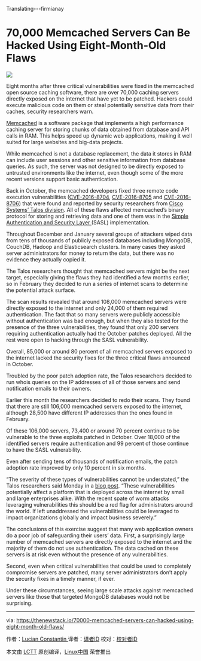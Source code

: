 Translating---firmianay

70,000 Memcached Servers Can Be Hacked Using Eight-Month-Old Flaws
============================================================



![](https://cdn.thenewstack.io/media/2017/07/261d7153-business-841174_640.jpg)

Eight months after three critical vulnerabilities were fixed in the memcached open source caching software, there are over 70,000 caching servers directly exposed on the internet that have yet to be patched. Hackers could execute malicious code on them or steal potentially sensitive data from their caches, security researchers warn.

[Memcached][1] is a software package that implements a high performance caching server for storing chunks of data obtained from database and API calls in RAM. This helps speed up dynamic web applications, making it well suited for large websites and big-data projects.

While memcached is not a database replacement, the data it stores in RAM can include user sessions and other sensitive information from database queries. As such, the server was not designed to be directly exposed to untrusted environments like the internet, even though some of the more recent versions support basic authentication.

Back in October, the memcached developers fixed three remote code execution vulnerabilities ([CVE-2016-8704][2], [CVE-2016-8705][3] and [CVE-2016-8706][4]) that were found and reported by security researchers from [Cisco Systems’ Talos division][5]. All of these flaws affected memcached’s binary protocol for storing and retrieving data and one of them was in the [Simple Authentication and Security Layer ][6](SASL) implementation.

Throughout December and January several groups of attackers wiped data from tens of thousands of publicly exposed databases including MongoDB, CouchDB, Hadoop and Elasticsearch clusters. In many cases they asked server administrators for money to return the data, but there was no evidence they actually copied it.

The Talos researchers thought that memcached servers might be the next target, especially giving the flaws they had identified a few months earlier, so in February they decided to run a series of internet scans to determine the potential attack surface.

The scan results revealed that around 108,000 memcached servers were directly exposed to the internet and only 24,000 of them required authentication. The fact that so many servers were publicly accessible without authentication was bad enough, but when they also tested for the presence of the three vulnerabilities, they found that only 200 servers requiring authentication actually had the October patches deployed. All the rest were open to hacking through the SASL vulnerability.

Overall, 85,000 or around 80 percent of all memcached servers exposed to the internet lacked the security fixes for the three critical flaws announced in October.

Troubled by the poor patch adoption rate, the Talos researchers decided to run whois queries on the IP addresses of all of those servers and send notification emails to their owners.

Earlier this month the researchers decided to redo their scans. They found that there are still 106,000 memcached servers exposed to the internet, although 28,500 have different IP addresses than the ones found in February.

Of these 106,000 servers, 73,400 or around 70 percent continue to be vulnerable to the three exploits patched in October. Over 18,000 of the identified servers require authentication and 99 percent of those continue to have the SASL vulnerability.

Even after sending tens of thousands of notification emails, the patch adoption rate improved by only 10 percent in six months.

“The severity of these types of vulnerabilities cannot be understated,” the Talos researchers said Monday in a [blog post][7]. “These vulnerabilities potentially affect a platform that is deployed across the internet by small and large enterprises alike. With the recent spate of worm attacks leveraging vulnerabilities this should be a red flag for administrators around the world. If left unaddressed the vulnerabilities could be leveraged to impact organizations globally and impact business severely.”

The conclusions of this exercise suggest that many web application owners do a poor job of safeguarding their users’ data. First, a surprisingly large number of memcached servers are directly exposed to the internet and the majority of them do not use authentication. The data cached on these servers is at risk even without the presence of any vulnerabilities.

Second, even when critical vulnerabilities that could be used to completely compromise servers are patched, many server administrators don’t apply the security fixes in a timely manner, if ever.

Under these circumstances, seeing large scale attacks against memcached servers like those that targeted MongoDB databases would not be surprising.

--------------------------------------------------------------------------------

via: https://thenewstack.io/70000-memcached-servers-can-hacked-using-eight-month-old-flaws/

作者：[Lucian Constantin ][a]
译者：[译者ID](https://github.com/译者ID)
校对：[校对者ID](https://github.com/校对者ID)

本文由 [LCTT](https://github.com/LCTT/TranslateProject) 原创编译，[Linux中国](https://linux.cn/) 荣誉推出

[a]:https://thenewstack.io/author/lucian/
[1]:https://memcached.org/
[2]:https://www.talosintelligence.com/reports/TALOS-2016-0219/
[3]:https://www.talosintelligence.com/reports/TALOS-2016-0220/
[4]:https://www.talosintelligence.com/reports/TALOS-2016-0221/
[5]:https://www.talosintelligence.com/
[6]:https://tools.ietf.org/html/rfc4422
[7]:http://blog.talosintelligence.com/2017/07/memcached-patch-failure.html
[8]:https://thenewstack.io/author/lucian/
